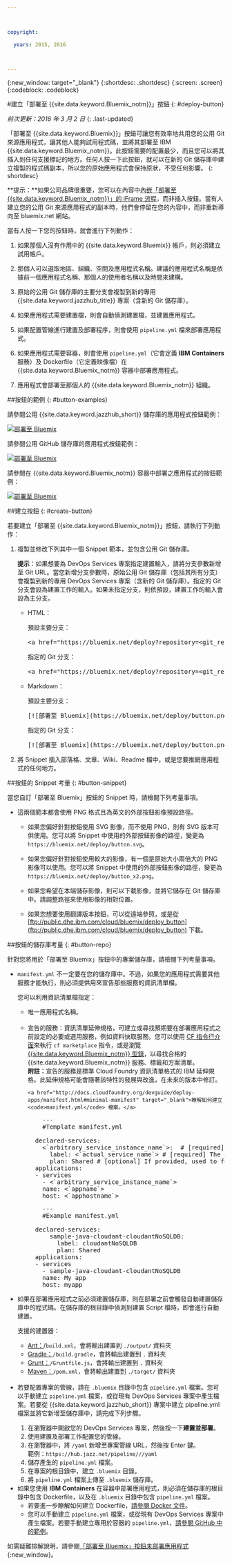 ```yaml
---

 

copyright:

  years: 2015, 2016

 

---
```


{:new_window: target="_blank"}
{:shortdesc: .shortdesc}
{:screen: .screen}
{:codeblock: .codeblock}


#建立「部署至 {{site.data.keyword.Bluemix_notm}}」按鈕 {: #deploy-button} 

*前次更新：2016 年 3 月 2 日*
{: .last-updated} 

「部署至 {{site.data.keyword.Bluemix}}」按鈕可讓您有效率地共用您的公用 Git 來源應用程式，讓其他人能夠試用程式碼，並將其部署至 IBM {{site.data.keyword.Bluemix_notm}}。此按鈕需要的配置最少，而且您可以將其插入到任何支援標記的地方。任何人按一下此按鈕，就可以在新的 Git 儲存庫中建立複製的程式碼副本，所以您的原始應用程式會保持原狀，不受任何影響。
{: shortdesc} 

**提示：**如果公司品牌很重要，您可以在內容中[內嵌「部署至 {{site.data.keyword.Bluemix_notm}}」的 iFrame 流程](../develop/deploy_button_embed.html)，而非插入按鈕。當有人建立您的公用 Git 來源應用程式的副本時，他們會停留在您的內容中，而非重新導向至 bluemix.net 網站。 

當有人按一下您的按鈕時，就會進行下列動作： 

1. 如果那個人沒有作用中的 {{site.data.keyword.Bluemix}} 帳戶，則必須建立試用帳戶。 

2. 那個人可以選取地區、組織、空間及應用程式名稱。建議的應用程式名稱是依據前一個應用程式名稱、那個人的使用者名稱以及時間來建構。 

3. 原始的公用 Git 儲存庫的主要分支會複製到新的專用 {{site.data.keyword.jazzhub_title}} 專案（含新的 Git 儲存庫）。 

4. 如果應用程式需要建置檔，則會自動偵測建置檔，並建置應用程式。 

5. 如果配置管線進行建置及部署程序，則會使用 `pipeline.yml` 檔來部署應用程式。

6. 如果應用程式需要容器，則會使用 `pipeline.yml`（它會定義 **IBM Containers** 服務）及 Dockerfile（它定義映像檔）在 {{site.data.keyword.Bluemix_notm}} 容器中部署應用程式。 

7. 應用程式會部署至那個人的 {{site.data.keyword.Bluemix_notm}} 組織。 

##按鈕的範例 {: #button-examples} 

請參閱公用 {{site.data.keyword.jazzhub_short}} 儲存庫的應用程式按鈕範例：

<p>
<a class="xref" href="https://bluemix.net/deploy?repository=https://hub.jazz.net/git/idsorg/sample-java-cloudant" target="_blank" title="（在新分頁或視窗中開啟）"><img class="image" src="images/deploy_buttonx2.png" alt="部署至 Bluemix" /></a>
</p> 

請參閱公用 GitHub 儲存庫的應用程式按鈕範例： 

<p>
<a class="xref" href="https://bluemix.net/deploy?repository=https://github.com/ibmjstart/bluemix-node-mysql-uploader" target="_blank" title="（在新分頁或視窗中開啟）"><img class="image" src="images/deploy_buttonx2.png" alt="部署至 Bluemix" /></a>
</p> 

請參閱在 {{site.data.keyword.Bluemix_notm}} 容器中部署之應用程式的按鈕範例： 

<p>
<a class="xref" href="https://bluemix.net/deploy?repository=https://github.com/Puquios/hello-containers" target="_blank" title="（在新分頁或視窗中開啟）"><img class="image" src="images/deploy_buttonx2.png" alt="部署至 Bluemix" /></a>
</p> 

##建立按鈕 {: #create-button}

若要建立「部署至 {{site.data.keyword.Bluemix_notm}}」按鈕，請執行下列動作： 

<ol>
<li> 複製並修改下列其中一個 Snippet 範本，並包含公用 Git 儲存庫。
<p></p>
<p>
<strong>提示</strong>：如果想要為 DevOps Services 專案指定建置輸入，請將分支參數新增至 Git URL。當您新增分支參數時，原始公用 Git 儲存庫（包括其所有分支）會複製到新的專用 DevOps Services 專案（含新的 Git 儲存庫）。指定的 Git 分支會設為建置工作的輸入。如果未指定分支，則依預設，建置工作的輸入會設為主分支。</p>
<ul>
<li>HTML：<p>
預設主要分支：
</p>
<pre class="codeblock">
&lt;a href="https://bluemix.net/deploy?repository=&lt;git_repository_URL>" # [required]&gt;&lt;img src="https://bluemix.net/deploy/button.png" alt="部署至 Bluemix"&gt;&lt;/a&gt;
</pre>
<p>
指定的 Git 分支：
</p>
<pre class="codeblock">
&lt;a href="https://bluemix.net/deploy?repository=&lt;git_repository_URL&gt;&branch=&lt;git_branch>" # [required]&gt;&lt;img src="https://bluemix.net/deploy/button.png" alt="部署至 Bluemix"&gt;&lt;/a&gt;
</pre>
</li>
<li>Markdown：
<p>
預設主要分支：
</p>
<pre class="codeblock">
[&excl;[部署至 Bluemix]&lpar;https://bluemix.net/deploy/button.png&rpar;]&lpar;https://bluemix.net/deploy?repository=&lt;git_repository_URL> # [required]&rpar;
</pre>
<p>指定的 Git 分支：
</p>
<pre class="codeblock">
[&excl;[部署至 Bluemix]&lpar;https://bluemix.net/deploy/button.png&rpar;]&lpar;https://bluemix.net/deploy?repository=&lt;git_repository_URL> &branch=&lt;git_branch&gt; # [required]&rpar;
</pre>
</li>
</ul>
</li>
<li>將 Snippet 插入部落格、文章、Wiki、Readme 檔中，或是您要推銷應用程式的任何地方。</li>
</ol>

##按鈕的 Snippet 考量 {: #button-snippet}

當您自訂「部署至 Bluemix」按鈕的 Snippet 時，請檢閱下列考量事項。 

* 這兩個範本都會使用 PNG 格式且為英文的外部按鈕影像預設路徑。 

    * 如果您偏好針對按鈕使用 SVG 影像，而不使用 PNG，則有 SVG 版本可供使用。您可以將 Snippet 中使用的外部按鈕影像的路徑，變更為 `https://bluemix.net/deploy/button.svg`。
	
	* 如果您偏好針對按鈕使用較大的影像，有一個是原始大小兩倍大的 PNG 影像可以使用。您可以將 Snippet 中使用的外部按鈕影像的路徑，變更為 `https://bluemix.net/deploy/button_x2.png`。 
	
	* 如果您希望在本端儲存影像，則可以下載影像，並將它儲存在 Git 儲存庫中。請調整路徑來使用影像的相對位置。 
	
	* 如果您想要使用翻譯版本按鈕，可以從遠端參照，或是從 [ftp://public.dhe.ibm.com/cloud/bluemix/deploy_button](ftp://public.dhe.ibm.com/cloud/bluemix/deploy_button) 下載。 
	
##按鈕的儲存庫考量 {: #button-repo} 

針對您將用於「部署至 Bluemix」按鈕中的專案儲存庫，請檢閱下列考量事項。 

<ul>
<li><code>manifest.yml</code> 不一定要在您的儲存庫中。不過，如果您的應用程式需要其他服務才能執行，則必須提供用來宣告那些服務的資訊清單檔。  

您可以利用資訊清單檔指定： 
    <ul>
    <li>唯一應用程式名稱。</li>  
    <li>宣告的服務：資訊清單延伸規格，可建立或尋找預期要在部署應用程式之前設定的必要或選用服務，例如資料快取服務。您可以使用 <a href="https://github.com/cloudfoundry/cli/releases">CF 指令行介面</a>來執行 <code>cf marketplace</code> 指令，或是瀏覽 <a href="https://console.ng.bluemix.net/?ssoLogout=true&cm_mmc=developerWorks-_-dWdevcenter-_-devops-services-_-lp#/store">{{site.data.keyword.Bluemix_notm}} 型錄</a>，以尋找合格的 {{site.data.keyword.Bluemix_notm}} 服務、標籤和方案清單。    
    <strong>附註：</strong>宣告的服務是標準 Cloud Foundry 資訊清單格式的 IBM 延伸規格。此延伸規格可能會隨著該特性的發展與改進，在未來的版本中修訂。
	
	<a href="http://docs.cloudfoundry.org/devguide/deploy-apps/manifest.html#minimal-manifest" target="_blank">瞭解如何建立 <code>manifest.yml</code> 檔案。</a>  
<pre class="codeblock">
	---
    #Template manifest.yml

  declared-services:
    &lt;`arbitrary_service_instance_name`&gt;:  # [required]
      label: &lt;`actual_service_name`&gt; # [required] The actual service name from market place
      plan: Shared # [optional] If provided, used to fetch the declared service. Otherwise, defaults to 'Free' or 'free'.
  applications:
  - services
    - &lt;`arbitrary_service_instance_name`&gt;
    name: &lt;`appname`&gt;
    host: &lt;`apphostname`&gt;
</pre>

<pre class="codeblock">
	---
    #Example manifest.yml

  declared-services: 
      sample-java-cloudant-cloudantNoSQLDB:
        label: cloudantNoSQLDB
        plan: Shared
  applications:
  - services
    - sample-java-cloudant-cloudantNoSQLDB
    name: My app
    host: myapp
</pre>
   </li>
   </ul>
	<li> 如果在部署應用程式之前必須建置儲存庫，則在部署之前會觸發自動建置儲存庫中的程式碼。在儲存庫的根目錄中偵測到建置 Script 檔時，即會進行自動建置。
	
支援的建置器：<ul>
		<li> <a href="http://ant.apache.org/manual/using.html" target="_blank">Ant：</a>/<code>build.xml</code>，會將輸出建置到 <code>./output/</code> 資料夾</li>
		<li> <a href="http://docs.cloudfoundry.org/buildpacks/java/build-tool-int.html#gradle" target="_blank">Gradle：</a><code>/build.gradle</code>，會將輸出建置到 <code>.</code> 資料夾</li>
		<li> <a href="http://gruntjs.com/getting-started#the-gruntfile" target="_blank">Grunt：</a><code>/Gruntfile.js</code>，會將輸出建置到 <code>.</code> 資料夾</li>
		<li> <a href="http://docs.cloudfoundry.org/buildpacks/java/build-tool-int.html#maven" target="_blank">Maven：</a><code>/pom.xml</code>，會將輸出建置到 <code>./target/</code> 資料夾</li>
	   </ul>
	</li>	
	<li>若要配置專案的管線，請在 <code>.bluemix</code> 目錄中包含 <code>pipeline.yml</code> 檔案。您可以手動建立 <code>pipeline.yml</code> 檔案，或從現有 DevOps Services 專案中產生檔案。若要從 {{site.data.keyword.jazzhub_short}} 專案中建立 pipeline.yml 檔案並將它新增至儲存庫中，請完成下列步驟。
<ol>
<li>在瀏覽器中開啟您的 DevOps Services 專案，然後按一下<b>建置並部署</b>。</li>
<li>使用建置及部署工作配置您的管線。</li>
<li>在瀏覽器中，將 <code>/yaml</code> 新增至專案管線 URL，然後按 Enter 鍵。
<br>範例：<code>https://hub.jazz.net/pipeline/<owner>/<project_name>/yaml</code></li>
<li>儲存產生的 <code>pipeline.yml</code> 檔案。</li>
<li>在專案的根目錄中，建立 <code>.bluemix</code> 目錄。</li>
<li>將 <code>pipeline.yml</code> 檔案上傳至 <code>.bluemix</code> 儲存庫。</li>
</ol> </li>
	<li>如果您使用 <strong>IBM Containers</strong> 在容器中部署應用程式，則必須在儲存庫的根目錄中包含 Dockerfile，以及在 <code>.bluemix</code> 目錄中包含 <code>pipeline.yml</code> 檔案。
	<ul>
	    <li> 若要進一步瞭解如何建立 Dockerfile，<a href="https://docs.docker.com/reference/builder/" target="_blank">請參閱 Docker 文件</a>。</li>
	    <li>您可以手動建立 <code>pipeline.yml</code> 檔案，或從現有 DevOps Services 專案中產生檔案。若要手動建立專用於容器的 <code>pipeline.yml</code>，<a href="https://github.com/Puquios/" target="_blank">請參閱 GitHub 中的範例</a>。</li>
        </ul>

 </li>
 </ul>
</ul>

如需疑難排解說明，請參閱[「部署至 Bluemix」按鈕未部署應用程式](../troubleshoot/index.html#deploytobluemixbuttondoesntdeployanapp){:new_window}。	
